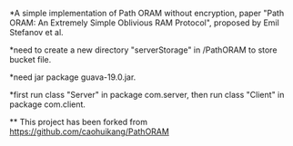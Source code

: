 *A simple implementation of Path ORAM without encryption, paper "Path ORAM: An Extremely Simple Oblivious RAM Protocol", proposed by Emil Stefanov et al.

*need to create a new directory "serverStorage" in /PathORAM to store bucket file.

*need jar package guava-19.0.jar.

*first run class "Server" in package com.server, then run class "Client" in package com.client.

** This project has been forked from 
https://github.com/caohuikang/PathORAM


